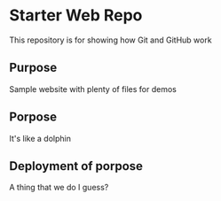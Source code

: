# Starter Web Repo

This repository is for showing how Git and GitHub work

## Purpose

Sample website with plenty of files for demos

## Porpose

It's like a dolphin

## Deployment of porpose

A thing that we do I guess?